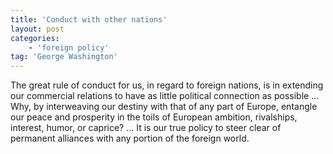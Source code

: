 ```yaml
---
title: 'Conduct with other nations'
layout: post
categories:
    - 'foreign policy'
tag: 'George Washington'
---
```


The great rule of conduct for us, in regard to foreign nations, is in extending our commercial relations to have as little political connection as possible … Why, by interweaving our destiny with that of any part of Europe, entangle our peace and prosperity in the toils of European ambition, rivalships, interest, humor, or caprice? … It is our true policy to steer clear of permanent alliances with any portion of the foreign world.